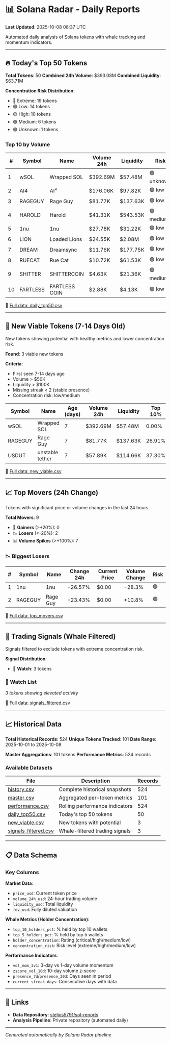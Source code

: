 # 📊 Solana Radar - Daily Reports

**Last Updated**: 2025-10-08 08:37 UTC

Automated daily analysis of Solana tokens with whale tracking and momentum indicators.

---

## 🔥 Today's Top 50 Tokens

**Total Tokens**: 50
**Combined 24h Volume**: $393.08M
**Combined Liquidity**: $63.71M

**Concentration Risk Distribution**:
- 🔴 Extreme: 19 tokens
- 🟢 Low: 14 tokens
- 🟡 High: 10 tokens
- 🟢 Medium: 6 tokens
- 🟢 Unknown: 1 tokens

### Top 10 by Volume

| # | Symbol | Name | Volume 24h | Liquidity | Risk |
|---|--------|------|------------|-----------|------|
| 1 | wSOL | Wrapped SOL | $392.69M | $57.48M | 🟢 unknown |
| 2 | AI4 | AI⁴ | $176.06K | $97.82K | 🟢 low |
| 3 | RAGEGUY | Rage Guy | $81.77K | $137.63K | 🟢 low |
| 4 | HAROLD | Harold | $41.31K | $543.53K | 🟢 medium |
| 5 | 1nu | 1nu | $27.78K | $31.22K | 🟢 low |
| 6 | LION | Loaded Lions | $24.55K | $2.08M | 🟢 low |
| 7 | DREAM | Dreamsync | $11.76K | $177.75K | 🟢 low |
| 8 | RUECAT | Rue Cat | $10.72K | $61.53K | 🟢 low |
| 9 | SHITTER | SHITTERCOIN | $4.63K | $21.36K | 🟢 medium |
| 10 | FARTLESS | FARTLESS COIN | $2.88K | $4.13K | 🟢 low |

📄 [Full data: daily_top50.csv](data/daily_top50.csv)

---

## 🌱 New Viable Tokens (7-14 Days Old)

New tokens showing potential with healthy metrics and lower concentration risk.

**Found**: 3 viable new tokens

**Criteria**:
- First seen 7-14 days ago
- Volume > $50K
- Liquidity > $100K
- Missing streak < 2 (stable presence)
- Concentration risk: low/medium

| Symbol | Name | Age (days) | Volume 24h | Liquidity | Top 10% |
|--------|------|------------|------------|-----------|---------|
| wSOL | Wrapped SOL | 7 | $392.69M | $57.48M | 0.00% |
| RAGEGUY | Rage Guy | 7 | $81.77K | $137.63K | 26.91% |
| USDUT | unstable tether | 7 | $57.89K | $114.66K | 37.30% |

📄 [Full data: new_viable.csv](data/new_viable.csv)

---

## 📈 Top Movers (24h Change)

Tokens with significant price or volume changes in the last 24 hours.

**Total Movers**: 9
- 🚀 **Gainers** (>+20%): 0
- 📉 **Losers** (<-20%): 2
- 📊 **Volume Spikes** (>+100%): 7

### 📉 Biggest Losers

| # | Symbol | Name | Change 24h | Current Price | Volume Change | Risk |
|---|--------|------|------------|---------------|---------------|------|
| 1 | 1nu | 1nu | -26.57% | $0.00 | -28.3% | 🟢 |
| 2 | RAGEGUY | Rage Guy | -23.43% | $0.00 | +10.8% | 🟢 |

📄 [Full data: top_movers.csv](data/top_movers.csv)

---

## 🎯 Trading Signals (Whale Filtered)

Signals filtered to exclude tokens with extreme concentration risk.

**Signal Distribution**:
- 👀 **Watch**: 3 tokens

### 👀 Watch List

*3 tokens showing elevated activity*

📄 [Full data: signals_filtered.csv](data/signals_filtered.csv)

---

## 📈 Historical Data

**Total Historical Records**: 524
**Unique Tokens Tracked**: 101
**Date Range**: 2025-10-01 to 2025-10-08

**Master Aggregations**: 101 tokens
**Performance Metrics**: 524 records

### Available Datasets

| File | Description | Records |
|------|-------------|---------|
| [history.csv](data/history.csv) | Complete historical snapshots | 524 |
| [master.csv](data/master.csv) | Aggregated per-token metrics | 101 |
| [performance.csv](data/performance.csv) | Rolling performance indicators | 524 |
| [daily_top50.csv](data/daily_top50.csv) | Today's top 50 tokens | 50 |
| [new_viable.csv](data/new_viable.csv) | New tokens with potential | 3 |
| [signals_filtered.csv](data/signals_filtered.csv) | Whale-filtered trading signals | 3 |

---

## 📋 Data Schema

### Key Columns

**Market Data**:
- `price_usd`: Current token price
- `volume_24h_usd`: 24-hour trading volume
- `liquidity_usd`: Total liquidity
- `fdv_usd`: Fully diluted valuation

**Whale Metrics (Holder Concentration)**:
- `top_10_holders_pct`: % held by top 10 wallets
- `top_5_holders_pct`: % held by top 5 wallets
- `holder_concentration`: Rating (critical/high/medium/low)
- `concentration_risk`: Risk level (extreme/high/medium/low)

**Performance Indicators**:
- `vol_mom_3v1`: 3-day vs 1-day volume momentum
- `zscore_vol_10d`: 10-day volume z-score
- `presence_7d`/`presence_30d`: Days seen in period
- `current_streak_days`: Consecutive days with data

---

## 🔗 Links

- **Data Repository**: [stelios5791/sol-reports](https://github.com/stelios5791/sol-reports)
- **Analysis Pipeline**: Private repository (automated daily)

---

*Generated automatically by Solana Radar pipeline*
